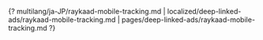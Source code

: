 {? multilang/ja-JP/raykaad-mobile-tracking.md | localized/deep-linked-ads/raykaad-mobile-tracking.md | pages/deep-linked-ads/raykaad-mobile-tracking.md ?}
